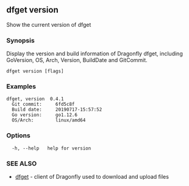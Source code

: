 ## dfget version

Show the current version of dfget

### Synopsis

Display the version and build information of Dragonfly dfget, including GoVersion, OS, Arch, Version, BuildDate and GitCommit.

```
dfget version [flags]
```

### Examples

```
dfget, version  0.4.1
  Git commit:     6fd5c8f
  Build date:     20190717-15:57:52
  Go version:     go1.12.6
  OS/Arch:        linux/amd64

```

### Options

```
  -h, --help   help for version
```

### SEE ALSO

* [dfget](dfget.md)	 - client of Dragonfly used to download and upload files


